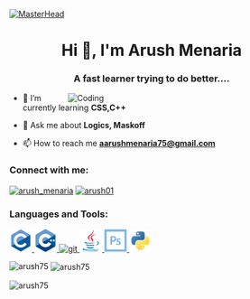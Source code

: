 [![MasterHead](https://mir-s3-cdn-cf.behance.net/project_modules/max_1200/79731568097599.5b50bca477735.jpg)](https://rishavchanda.io)

<h1 align="center">Hi 👋, I'm Arush Menaria</h1>
<h3 align="center">A fast learner trying to do better....</h3>

<img align="right" alt="Coding" width="400" src="https://media.giphy.com/media/qgQUggAC3Pfv687qPC/giphy.gif">


- 🌱 I’m currently learning **CSS,C++**

- 💬 Ask me about **Logics, Maskoff**

- 📫 How to reach me **aarushmenaria75@gmail.com**

<h3 align="left">Connect with me:</h3>
<p align="left">
<a href="https://instagram.com/arush_menaria" target="blank"><img align="center" src="https://raw.githubusercontent.com/rahuldkjain/github-profile-readme-generator/master/src/images/icons/Social/instagram.svg" alt="arush_menaria" height="30" width="40" /></a>
<a href="https://www.codechef.com/users/arush01" target="blank"><img align="center" src="https://cdn.jsdelivr.net/npm/simple-icons@3.1.0/icons/codechef.svg" alt="arush01" height="30" width="40" /></a>
</p>

<h3 align="left">Languages and Tools:</h3>
<p align="left"> <a href="https://www.cprogramming.com/" target="_blank" rel="noreferrer"> <img src="https://raw.githubusercontent.com/devicons/devicon/master/icons/c/c-original.svg" alt="c" width="40" height="40"/> </a> <a href="https://www.w3schools.com/cpp/" target="_blank" rel="noreferrer"> <img src="https://raw.githubusercontent.com/devicons/devicon/master/icons/cplusplus/cplusplus-original.svg" alt="cplusplus" width="40" height="40"/> </a> <a href="https://git-scm.com/" target="_blank" rel="noreferrer"> <img src="https://www.vectorlogo.zone/logos/git-scm/git-scm-icon.svg" alt="git" width="40" height="40"/> </a> <a href="https://www.java.com" target="_blank" rel="noreferrer"> <img src="https://raw.githubusercontent.com/devicons/devicon/master/icons/java/java-original.svg" alt="java" width="40" height="40"/> </a> <a href="https://www.photoshop.com/en" target="_blank" rel="noreferrer"> <img src="https://raw.githubusercontent.com/devicons/devicon/master/icons/photoshop/photoshop-line.svg" alt="photoshop" width="40" height="40"/> </a> <a href="https://www.python.org" target="_blank" rel="noreferrer"> <img src="https://raw.githubusercontent.com/devicons/devicon/master/icons/python/python-original.svg" alt="python" width="40" height="40"/> </a> </p>

<p><img align="left" src="https://github-readme-stats.vercel.app/api/top-langs?username=arush75&show_icons=true&locale=en&layout=compact" alt="arush75" /></p>

<p>&nbsp;<img align="center" src="https://github-readme-stats.vercel.app/api?username=arush75&show_icons=true&locale=en" alt="arush75" /></p>

<p><img align="center" src="https://github-readme-streak-stats.herokuapp.com/?user=arush75&" alt="arush75" /></p>
